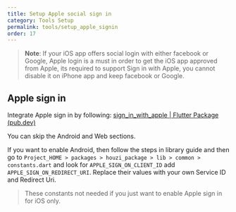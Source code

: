 ```yaml
---
title: Setup Apple social sign in
category: Tools Setup
permalink: tools/setup_apple_signin
order: 17
---
```


> **Note**: If your iOS app offers social login with either facebook or Google, Apple login is a must in order to get the iOS app approved from Apple, its required to support Sign in with Apple, you cannot disable it on iPhone app and keep facebook or Google.


## Apple sign in
Integrate Apple sign in by following:
[sign_in_with_apple | Flutter Package (pub.dev)](https://pub.dev/packages/sign_in_with_apple#integration)

You can skip the Android and Web sections.

If you want to enable Android, then follow the steps in library guide and then go to `Project_HOME > packages > houzi_package > lib > common > constants.dart` and look for `APPLE_SIGN_ON_CLIENT_ID` add `APPLE_SIGN_ON_REDIRECT_URI`. Replace their values with your own Service ID and Redirect Uri. 

> These constants not needed if you just want to enable Apple sign in for iOS only.



